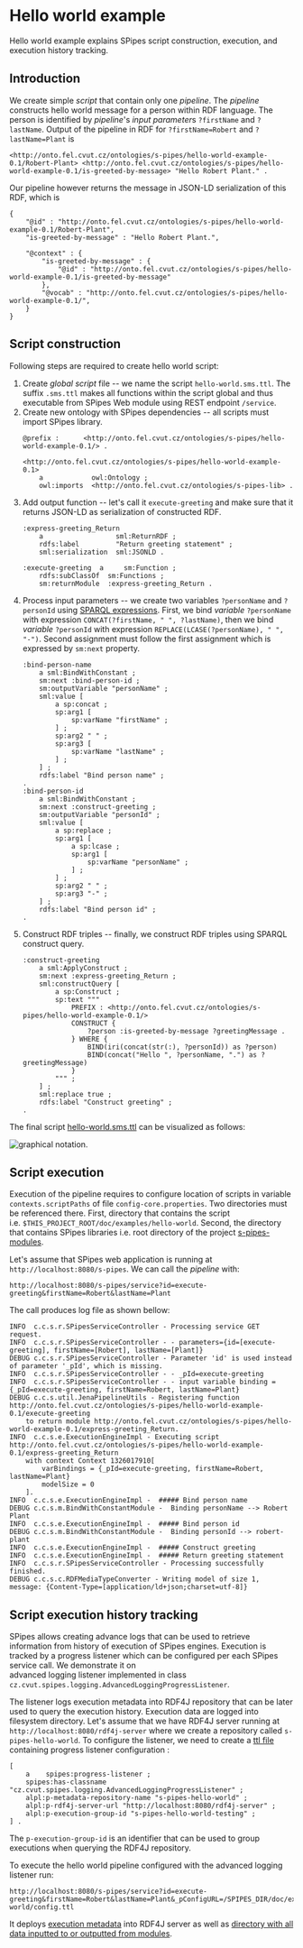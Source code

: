 # Hello world example

Hello world example explains SPipes script construction, execution, and execution history tracking.

## Introduction

We create simple *script* that contain only one *pipeline*. The *pipeline* constructs hello world message for a person within RDF language. The person is identified by *pipeline*'s *input parameter*s `?firstName` and `?lastName`. 
Output of the pipeline in RDF for `?firstName=Robert` and `?lastName=Plant` is 

    <http://onto.fel.cvut.cz/ontologies/s-pipes/hello-world-example-0.1/Robert-Plant> <http://onto.fel.cvut.cz/ontologies/s-pipes/hello-world-example-0.1/is-greeted-by-message> "Hello Robert Plant." .

Our pipeline however returns the message in JSON-LD serialization of this RDF, which is

    {
        "@id" : "http://onto.fel.cvut.cz/ontologies/s-pipes/hello-world-example-0.1/Robert-Plant",
        "is-greeted-by-message" : "Hello Robert Plant.",
        
        "@context" : {
            "is-greeted-by-message" : {
                "@id" : "http://onto.fel.cvut.cz/ontologies/s-pipes/hello-world-example-0.1/is-greeted-by-message"
            },
            "@vocab" : "http://onto.fel.cvut.cz/ontologies/s-pipes/hello-world-example-0.1/",
        }
    }

## Script construction

Following steps are required to create hello world script:
1) Create *global script* file -- we name the script `hello-world.sms.ttl`. The suffix `.sms.ttl` makes all functions within the script global and thus executable from SPipes Web module using REST endpoint `/service`.
2) Create new ontology with SPipes dependencies -- all scripts must import SPipes library.
    ```
   @prefix :      <http://onto.fel.cvut.cz/ontologies/s-pipes/hello-world-example-0.1/> .
   
   <http://onto.fel.cvut.cz/ontologies/s-pipes/hello-world-example-0.1>
        a            owl:Ontology ;
        owl:imports  <http://onto.fel.cvut.cz/ontologies/s-pipes-lib> .
    ```
3) Add output function -- let's call it `execute-greeting` and make sure that it returns JSON-LD as serialization
of constructed RDF.  
    ```
    :express-greeting_Return
        a                  sml:ReturnRDF ;
        rdfs:label         "Return greeting statement" ;
        sml:serialization  sml:JSONLD .

    :execute-greeting  a     sm:Function ;
        rdfs:subClassOf  sm:Functions ;
        sm:returnModule  :express-greeting_Return .
   ```
4) Process input parameters -- we create two variables `?personName` and `?personId` using [SPARQL expressions](https://www.w3.org/TR/sparql11-query/). First, we bind *variable* `?personName` with expression `CONCAT(?firstName, " ", ?lastName)`, then we bind *variable* `?personId` with expression `REPLACE(LCASE(?personName), " ", "-")`. Second assignment must follow the first assignment which is expressed by `sm:next` property.
    ```
    :bind-person-name
        a sml:BindWithConstant ;
        sm:next :bind-person-id ;
        sm:outputVariable "personName" ;
        sml:value [
            a sp:concat ;
            sp:arg1 [
                sp:varName "firstName" ;
            ] ;
            sp:arg2 " " ;
            sp:arg3 [
                sp:varName "lastName" ;
            ] ;
        ] ;
        rdfs:label "Bind person name" ;
    .
    :bind-person-id
        a sml:BindWithConstant ;
        sm:next :construct-greeting ;
        sm:outputVariable "personId" ;
        sml:value [
            a sp:replace ;
            sp:arg1 [
                a sp:lcase ;
                sp:arg1 [
                    sp:varName "personName" ;
                ] ;
            ] ;
            sp:arg2 " " ;
            sp:arg3 "-" ;
        ] ;
        rdfs:label "Bind person id" ;
    .
    ```
5) Construct RDF triples -- finally, we construct RDF triples using SPARQL construct query. 
    ```
    :construct-greeting
        a sml:ApplyConstruct ;
        sm:next :express-greeting_Return ;
        sml:constructQuery [
            a sp:Construct ;
            sp:text """
                PREFIX : <http://onto.fel.cvut.cz/ontologies/s-pipes/hello-world-example-0.1/>
                CONSTRUCT {
                    ?person :is-greeted-by-message ?greetingMessage .
                } WHERE {
                    BIND(iri(concat(str(:), ?personId)) as ?person)
                    BIND(concat("Hello ", ?personName, ".") as ?greetingMessage)
                }
            """ ;
        ] ;
        sml:replace true ;
        rdfs:label "Construct greeting" ;
    .
   ```

The final script [hello-world.sms.ttl](hello-world.sms.ttl) can be visualized as follows:

 ![graphical notation](hello-world-graphical-notation.svg). 

## Script execution

Execution of the pipeline requires to configure location of scripts in variable `contexts.scriptPaths` of file `config-core.properties`. Two directories must be referenced there. First, directory that contains the script  
i.e. `$THIS_PROJECT_ROOT/doc/examples/hello-world`. Second, the directory that contains SPipes libraries 
i.e. root directory of the project [s-pipes-modules](https://kbss.felk.cvut.cz/gitblit/summary/s-pipes-modules.git).

Let's assume that SPipes web application is running at `http://localhost:8080/s-pipes`. We can call the *pipeline* with:
    
    http://localhost:8080/s-pipes/service?id=execute-greeting&firstName=Robert&lastName=Plant

The call produces log file as shown bellow:
    
    INFO  c.c.s.r.SPipesServiceController - Processing service GET request.
    INFO  c.c.s.r.SPipesServiceController - - parameters={id=[execute-greeting], firstName=[Robert], lastName=[Plant]}
    DEBUG c.c.s.r.SPipesServiceController - Parameter 'id' is used instead of parameter '_pId', which is missing.
    INFO  c.c.s.r.SPipesServiceController - - _pId=execute-greeting
    INFO  c.c.s.r.SPipesServiceController - - input variable binding ={_pId=execute-greeting, firstName=Robert, lastName=Plant}
    DEBUG c.c.s.util.JenaPipelineUtils - Registering function http://onto.fel.cvut.cz/ontologies/s-pipes/hello-world-example-0.1/execute-greeting 
        to return module http://onto.fel.cvut.cz/ontologies/s-pipes/hello-world-example-0.1/express-greeting_Return.
    INFO  c.c.s.e.ExecutionEngineImpl - Executing script http://onto.fel.cvut.cz/ontologies/s-pipes/hello-world-example-0.1/express-greeting_Return 
        with context Context 1326017910[ 
            varBindings = {_pId=execute-greeting, firstName=Robert, lastName=Plant}
	        modelSize = 0
	    ].
    INFO  c.c.s.e.ExecutionEngineImpl -  ##### Bind person name
    DEBUG c.c.s.m.BindWithConstantModule - 	Binding personName --> Robert Plant
    INFO  c.c.s.e.ExecutionEngineImpl -  ##### Bind person id 
    DEBUG c.c.s.m.BindWithConstantModule - 	Binding personId --> robert-plant
    INFO  c.c.s.e.ExecutionEngineImpl -  ##### Construct greeting
    INFO  c.c.s.e.ExecutionEngineImpl -  ##### Return greeting statement
    INFO  c.c.s.r.SPipesServiceController - Processing successfully finished.
    DEBUG c.c.s.c.RDFMediaTypeConverter - Writing model of size 1, message: {Content-Type=[application/ld+json;charset=utf-8]}

## Script execution history tracking

SPipes allows creating advance logs that can be used to retrieve information from history of execution of SPipes engines.
Execution is tracked by a progress listener which can be configured per each SPipes service call. We demonstrate it on  
advanced logging listener implemented in class `cz.cvut.spipes.logging.AdvancedLoggingProgressListener`.

The listener logs execution metadata into RDF4J repository that can be later used to query the execution history. 
Execution data are logged into filesystem directory. Let's assume that we have RDF4J server running at 
`http://localhost:8080/rdf4j-server` where we create a repository called `s-pipes-hello-world`. 
To configure the listener, we need to create a [ttl file](config.ttl) containing progress listener configuration :

    [
        a    spipes:progress-listener ;
        spipes:has-classname "cz.cvut.spipes.logging.AdvancedLoggingProgressListener" ;
        alpl:p-metadata-repository-name "s-pipes-hello-world" ;
        alpl:p-rdf4j-server-url "http://localhost:8080/rdf4j-server" ;
        alpl:p-execution-group-id "s-pipes-hello-world-testing" ;
    ] .
    
 The `p-execution-group-id` is an identifier that can be used to group executions when querying the RDF4J repository.
 
 To execute the hello world pipeline configured with the advanced logging listener run: 
    
    http://localhost:8080/s-pipes/service?id=execute-greeting&firstName=Robert&lastName=Plant&_pConfigURL=/SPIPES_DIR/doc/examples/hello-world/config.ttl

It deploys [execution metadata](rdf4j-repository-export.nq.zip) into RDF4J server as well as [directory with all data inputted to or outputted from modules](execution-logs.zip). 
